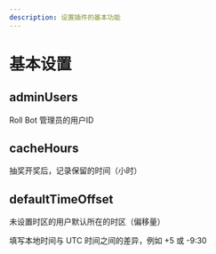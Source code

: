 ```yaml
---
description: 设置插件的基本功能
---
```


# 基本设置

## adminUsers

Roll Bot 管理员的用户ID

## cacheHours

抽奖开奖后，记录保留的时间（小时）

## defaultTimeOffset

未设置时区的用户默认所在的时区（偏移量）

填写本地时间与 UTC 时间之间的差异，例如 +5 或 -9:30



